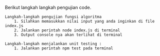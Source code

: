 Berikut langkah langkah pengujian code. 

    Langkah-langkah pengujian fungsi algoritma
        1. Silahkan memasukkan nilai input yang anda inginkan di file index.js
        2. Jalankan perintah node index.js di terminal
        3. Output console nya akan terlihat di terminal

    Langkah-langkah menjalankan unit testing :
        1. Jalankan perintah npm test pada terminal